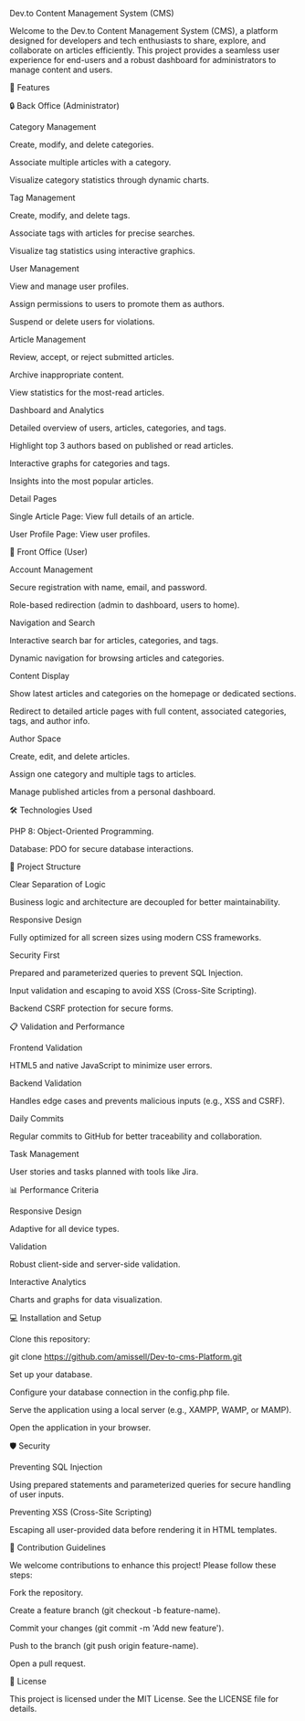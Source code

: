 Dev.to Content Management System (CMS)

Welcome to the Dev.to Content Management System (CMS), a platform designed for developers and tech enthusiasts to share, explore, and collaborate on articles efficiently. This project provides a seamless user experience for end-users and a robust dashboard for administrators to manage content and users.

🚀 Features

🔒 Back Office (Administrator)

Category Management

Create, modify, and delete categories.

Associate multiple articles with a category.

Visualize category statistics through dynamic charts.

Tag Management

Create, modify, and delete tags.

Associate tags with articles for precise searches.

Visualize tag statistics using interactive graphics.

User Management

View and manage user profiles.

Assign permissions to users to promote them as authors.

Suspend or delete users for violations.

Article Management

Review, accept, or reject submitted articles.

Archive inappropriate content.

View statistics for the most-read articles.

Dashboard and Analytics

Detailed overview of users, articles, categories, and tags.

Highlight top 3 authors based on published or read articles.

Interactive graphs for categories and tags.

Insights into the most popular articles.

Detail Pages

Single Article Page: View full details of an article.

User Profile Page: View user profiles.

🌟 Front Office (User)

Account Management

Secure registration with name, email, and password.

Role-based redirection (admin to dashboard, users to home).

Navigation and Search

Interactive search bar for articles, categories, and tags.

Dynamic navigation for browsing articles and categories.

Content Display

Show latest articles and categories on the homepage or dedicated sections.

Redirect to detailed article pages with full content, associated categories, tags, and author info.

Author Space

Create, edit, and delete articles.

Assign one category and multiple tags to articles.

Manage published articles from a personal dashboard.

🛠️ Technologies Used

PHP 8: Object-Oriented Programming.

Database: PDO for secure database interactions.

🎯 Project Structure

Clear Separation of Logic

Business logic and architecture are decoupled for better maintainability.

Responsive Design

Fully optimized for all screen sizes using modern CSS frameworks.

Security First

Prepared and parameterized queries to prevent SQL Injection.

Input validation and escaping to avoid XSS (Cross-Site Scripting).

Backend CSRF protection for secure forms.

📋 Validation and Performance

Frontend Validation

HTML5 and native JavaScript to minimize user errors.

Backend Validation

Handles edge cases and prevents malicious inputs (e.g., XSS and CSRF).

Daily Commits

Regular commits to GitHub for better traceability and collaboration.

Task Management

User stories and tasks planned with tools like Jira.

📊 Performance Criteria

Responsive Design

Adaptive for all device types.

Validation

Robust client-side and server-side validation.

Interactive Analytics

Charts and graphs for data visualization.

💻 Installation and Setup

Clone this repository:

git clone https://github.com/amissell/Dev-to-cms-Platform.git

Set up your database.

Configure your database connection in the config.php file.

Serve the application using a local server (e.g., XAMPP, WAMP, or MAMP).

Open the application in your browser.

🛡️ Security

Preventing SQL Injection

Using prepared statements and parameterized queries for secure handling of user inputs.

Preventing XSS (Cross-Site Scripting)

Escaping all user-provided data before rendering it in HTML templates.

🤝 Contribution Guidelines

We welcome contributions to enhance this project! Please follow these steps:

Fork the repository.

Create a feature branch (git checkout -b feature-name).

Commit your changes (git commit -m 'Add new feature').

Push to the branch (git push origin feature-name).

Open a pull request.

📄 License

This project is licensed under the MIT License. See the LICENSE file for details.

